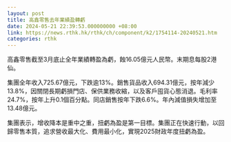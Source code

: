 ```yaml
---
layout: post
title: 高鑫零售去年業績盈轉虧
date: 2024-05-21 22:39:53.000000000 +08:00
link: https://news.rthk.hk/rthk/ch/component/k2/1754114-20240521.htm
categories: rthk
---
```


高鑫零售截至3月底止全年業績轉盈為虧，蝕16.05億元人民幣。末期息每股2港仙。

集團全年收入725.67億元，下跌逾13%。銷售貨品收入694.31億元，按年減少13.8%，因關閉長期虧損門店、保供業務收縮，以及客戶囤貨心態消退。毛利率24.7%，按年上升0.1個百分點。同店銷售按年下跌6.6%。年內減值損失增加至13.48億元。

集團表示，增收降本是重中之重，扭虧為盈是第一目標。集團正在快速行動，以回歸零售本質，追求營收最大化、費用最小化，實現2025財政年度扭虧為盈。
